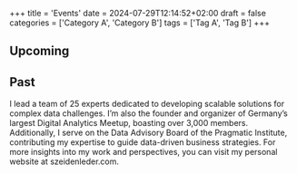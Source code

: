 +++
title = 'Events'
date = 2024-07-29T12:14:52+02:00
draft = false
categories = ['Category A', 'Category B']
tags = ['Tag A', 'Tag B']
+++

## Upcoming



## Past


I lead a team of 25 experts dedicated to developing scalable solutions for complex data challenges.  I’m also the founder and organizer of Germany’s largest Digital Analytics Meetup, boasting over 3,000 members. Additionally, I serve on the Data Advisory Board of the Pragmatic Institute, contributing my expertise to guide data-driven business strategies. For more insights into my work and perspectives, you can visit my personal website at szeidenleder.com.